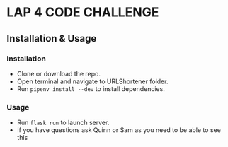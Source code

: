 # LAP 4 CODE CHALLENGE

## Installation & Usage

### Installation

* Clone or download the repo.
* Open terminal and navigate to URLShortener folder.
* Run `pipenv install --dev` to install dependencies.

### Usage

* Run `flask run` to launch server.
* If you have questions ask Quinn or Sam as you need to be able to see this
